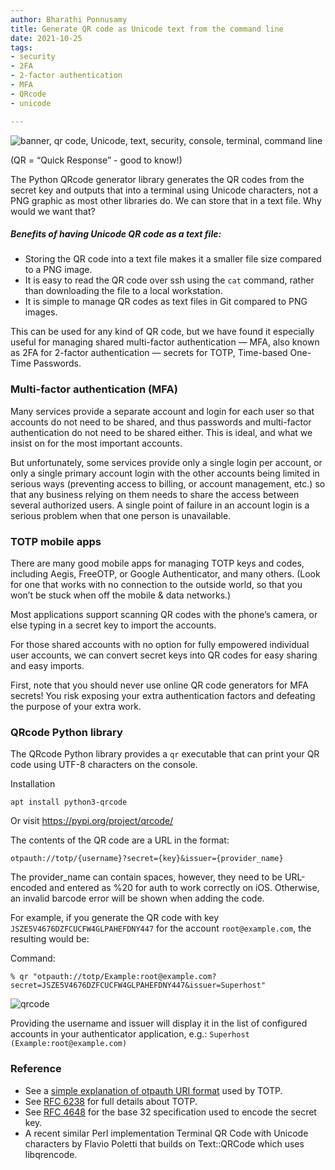 ```yaml
---
author: Bharathi Ponnusamy
title: Generate QR code as Unicode text from the command line
date: 2021-10-25
tags:
- security
- 2FA
- 2-factor authentication
- MFA
- QRcode
- unicode

---
```


![banner, qr code, Unicode, text, security, console, terminal, command line](/blog/2021/10/generate-qr-code-as-unicode-text/banner.jpg)
<!-- photo by Bharathi Ponnusamy -->

(QR = “Quick Response” - good to know!)

The Python QRcode generator library generates the QR codes from the secret key and outputs that into a terminal using Unicode characters, not a PNG graphic as most other libraries do. We can store that in a text file. Why would we want that?

##### Benefits of having Unicode QR code as a text file:
* Storing the QR code into a text file makes it a smaller file size compared to a PNG image.
* It is easy to read the QR code over ssh using the `cat` command, rather than downloading the file to a local workstation.
* It is simple to manage QR codes as text files in Git compared to PNG images.

This can be used for any kind of QR code, but we have found it especially useful for managing shared multi-factor authentication — MFA, also known as 2FA for 2-factor authentication — secrets for TOTP, Time-based One-Time Passwords.

### Multi-factor authentication (MFA)

Many services provide a separate account and login for each user so that accounts do not need to be shared, and thus passwords and multi-factor authentication do not need to be shared either. This is ideal, and what we insist on for the most important accounts.

But unfortunately, some services provide only a single login per account, or only a single primary account login with the other accounts being limited in serious ways (preventing access to billing, or account management, etc.) so that any business relying on them needs to share the access between several authorized users. A single point of failure in an account login is a serious problem when that one person is unavailable.

### TOTP mobile apps

There are many good mobile apps for managing TOTP keys and codes, including Aegis, FreeOTP, or Google Authenticator, and many others. (Look for one that works with no connection to the outside world, so that you won’t be stuck when off the mobile & data networks.)

Most applications support scanning QR codes with the phone’s camera, or else typing in a secret key to import the accounts.

For those shared accounts with no option for fully empowered individual user accounts, we can convert secret keys into QR codes for easy sharing and easy imports.

First, note that you should never use online QR code generators for MFA secrets! You risk exposing your extra authentication factors and defeating the purpose of your extra work.

### QRcode Python library

The QRcode Python library provides a `qr` executable that can print your QR code using UTF-8 characters on the console.

Installation

```
apt install python3-qrcode
```

Or visit https://pypi.org/project/qrcode/ 

The contents of the QR code are a URL in the format:

```
otpauth://totp/{username}?secret={key}&issuer={provider_name}
```

The provider_name can contain spaces, however, they need to be URL-encoded and entered as %20 for auth to work correctly on iOS. Otherwise, an invalid barcode error will be shown when adding the code.

For example, if you generate the QR code with key `JSZE5V4676DZFCUCFW4GLPAHEFDNY447` for the account `root@example.com`, the resulting would be:

Command:
```
% qr "otpauth://totp/Example:root@example.com?secret=JSZE5V4676DZFCUCFW4GLPAHEFDNY447&issuer=Superhost" 
```

![qrcode](/blog/2021/10/generate-qr-code-as-unicode-text/qrcode.jpg)


Providing the username and issuer will display it in the list of configured accounts in your authenticator application, e.g.: `Superhost (Example:root@example.com)`


### Reference

* See a [simple explanation of otpauth URI format](https://www1.auth.iij.jp/smartkey/en/uri_v1.html) used by TOTP.
* See [RFC 6238](https://datatracker.ietf.org/doc/html/rfc6238) for full details about TOTP.
* See [RFC 4648](https://datatracker.ietf.org/doc/html/rfc4648#section-6) for the base 32 specification used to encode the secret key.
* A recent similar Perl implementation Terminal QR Code with Unicode characters by Flavio Poletti that builds on Text::QRCode which uses libqrencode.


